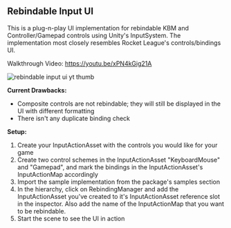 ## Rebindable Input UI

This is a plug-n-play UI implementation for rebindable KBM and Controller/Gamepad controls using Unity's InputSystem. The implementation most closely resembles Rocket League's controls/bindings UI.

Walkthrough Video:
https://youtu.be/xPN4kGig21A

![rebindable input ui yt thumb](https://github.com/ppreshh/com.presh.rebindableinputui/assets/17578313/5108389c-fc03-4baa-b22e-d6fccc46285b)

**Current Drawbacks:**

- Composite controls are not rebindable; they will still be displayed in the UI with different formatting
- There isn't any duplicate binding check

**Setup:**

1. Create your InputActionAsset with the controls you would like for your game
2. Create two control schemes in the InputActionAsset "KeyboardMouse" and "Gamepad", and mark the bindings in the InputActionAsset's InputActionMap accordingly
3. Import the sample implementation from the package's samples section
4. In the hierarchy, click on RebindingManager and add the InputActionAsset you've created to it's InputActionAsset reference slot in the inspector. Also add the name of the InputActionMap that you want to be rebindable.
5. Start the scene to see the UI in action
